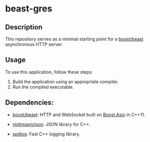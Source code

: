 # beast-gres

## Description

This repository serves as a minimal starting point for a [boost/beast](https://github.com/boostorg/beast) asynchronous HTTP server.

## Usage

To use this application, follow these steps:

1. Build the application using an appropriate compiler.
1. Run the compiled executable.

## Dependencies:
- [boost/beast](https://github.com/boostorg/beast): HTTP and WebSocket built on [Boost.Asio](https://github.com/boostorg/asio) in C++11.

- [nlohmann/json](https://github.com/nlohmann/json): JSON library for C++.

- [spdlog](https://github.com/gabime/spdlog): Fast C++ logging library.


